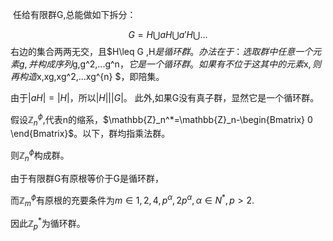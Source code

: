 ​
任给有限群G,总能做如下拆分：

$$
G={H\bigcup aH \bigcup a'H \bigcup ...}
$$
​右边的集合两两无交，且$H\leq G $,$H$是循环群。
办法在于：选取群中任意一个元素g,并构成序列$g,g^2,...g^n$，它是一个循环群。
如果有不位于这其中的元素$x$,
则再构造$x,xg,xg^2,...xg^{n} $，即陪集。
​


由于$|aH|=|H|$，所以$|H| | |G|$。
此外,如果G没有真子群，显然它是一个循环群。

假设$\mathbb{Z}_n^{\phi}$,代表n的缩系，$\mathbb{Z}_n^*=\mathbb{Z}_n-\begin{Bmatrix} 0 \end{Bmatrix}$。以下，群均指乘法群。

则$\mathbb{Z}_n^{\phi}$构成群。

由于有限群G有原根等价于G是循环群，

而$\mathbb{Z}_m^\phi$有原根的充要条件为$m\in 1,2,4,p^\alpha,2p^\alpha,\alpha \in N^*,p>2.$

因此$\mathbb{Z}_p^*$为循环群。

​